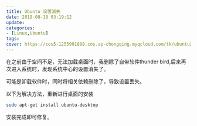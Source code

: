 ```yaml
---
title: Ubuntu 设置消失
date: 2019-08-18 03:19:12
update:
categories:
- [Linux,Ubuntu]
tags:
cover: https://cos5-1255991898.cos.ap-chongqing.myqcloud.com/tk/ubuntu20211023.png
---
```



在之前由于空间不足，无法加载桌面时，我删除了自带软件thunder bird,后来再次进入系统时，发现系统中心的设置消失了。

可能是卸载软件时，同时将相关依赖删除了，导致设置丢失。

以下为解决方法，重新进行桌面的安装

```bash
sudo apt-get install ubuntu-desktop
```
安装完成即可修复。